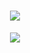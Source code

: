 <h1 align="center"><img src="https://github.com/scope0ne/scopeone/assets/152269466/6996447f-bdf3-40b1-9661-ce4624193f49"></h1>
<p align="center">
  <a href="https://github.com/DenverCoder1/readme-typing-svg"><img src="https://readme-typing-svg.herokuapp.com?size=14&width=435&color=2c8ec4&lines=The+quieter+you+become%2C+the+more+you+can+hear."></a>
</div>
</p>
</br>  
